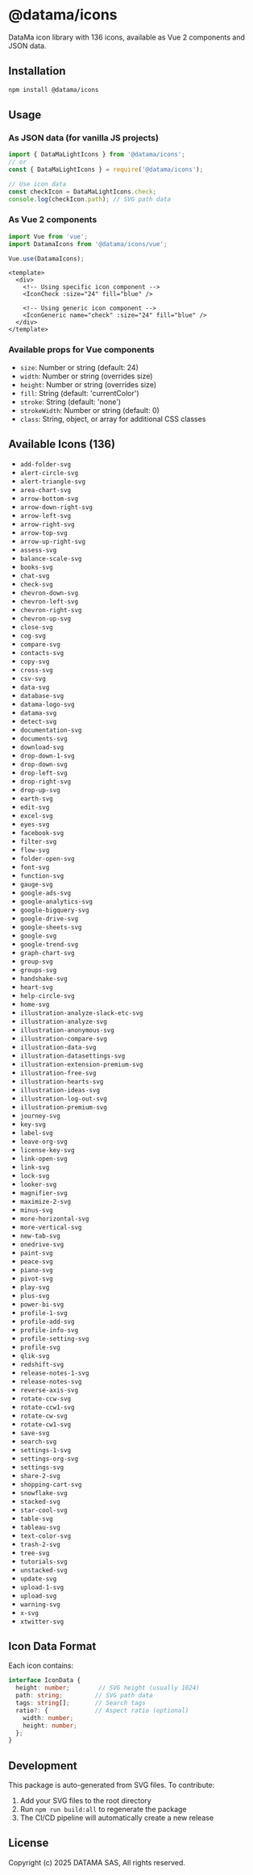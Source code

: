# @datama/icons

DataMa icon library with 136 icons, available as Vue 2 components and JSON data.

## Installation

```bash
npm install @datama/icons
```

## Usage

### As JSON data (for vanilla JS projects)

```javascript
import { DataMaLightIcons } from '@datama/icons';
// or
const { DataMaLightIcons } = require('@datama/icons');

// Use icon data
const checkIcon = DataMaLightIcons.check;
console.log(checkIcon.path); // SVG path data
```

### As Vue 2 components

```javascript
import Vue from 'vue';
import DatamaIcons from '@datama/icons/vue';

Vue.use(DatamaIcons);
```

```vue
<template>
  <div>
    <!-- Using specific icon component -->
    <IconCheck :size="24" fill="blue" />
    
    <!-- Using generic icon component -->
    <IconGeneric name="check" :size="24" fill="blue" />
  </div>
</template>
```

### Available props for Vue components

- `size`: Number or string (default: 24)
- `width`: Number or string (overrides size)
- `height`: Number or string (overrides size)  
- `fill`: String (default: 'currentColor')
- `stroke`: String (default: 'none')
- `strokeWidth`: Number or string (default: 0)
- `class`: String, object, or array for additional CSS classes

## Available Icons (136)

- `add-folder-svg`
- `alert-circle-svg`
- `alert-triangle-svg`
- `area-chart-svg`
- `arrow-bottom-svg`
- `arrow-down-right-svg`
- `arrow-left-svg`
- `arrow-right-svg`
- `arrow-top-svg`
- `arrow-up-right-svg`
- `assess-svg`
- `balance-scale-svg`
- `books-svg`
- `chat-svg`
- `check-svg`
- `chevron-down-svg`
- `chevron-left-svg`
- `chevron-right-svg`
- `chevron-up-svg`
- `close-svg`
- `cog-svg`
- `compare-svg`
- `contacts-svg`
- `copy-svg`
- `cross-svg`
- `csv-svg`
- `data-svg`
- `database-svg`
- `datama-logo-svg`
- `datama-svg`
- `detect-svg`
- `documentation-svg`
- `documents-svg`
- `download-svg`
- `drop-down-1-svg`
- `drop-down-svg`
- `drop-left-svg`
- `drop-right-svg`
- `drop-up-svg`
- `earth-svg`
- `edit-svg`
- `excel-svg`
- `eyes-svg`
- `facebook-svg`
- `filter-svg`
- `flow-svg`
- `folder-open-svg`
- `font-svg`
- `function-svg`
- `gauge-svg`
- `google-ads-svg`
- `google-analytics-svg`
- `google-bigquery-svg`
- `google-drive-svg`
- `google-sheets-svg`
- `google-svg`
- `google-trend-svg`
- `graph-chart-svg`
- `group-svg`
- `groups-svg`
- `handshake-svg`
- `heart-svg`
- `help-circle-svg`
- `home-svg`
- `illustration-analyze-slack-etc-svg`
- `illustration-analyze-svg`
- `illustration-anonymous-svg`
- `illustration-compare-svg`
- `illustration-data-svg`
- `illustration-datasettings-svg`
- `illustration-extension-premium-svg`
- `illustration-free-svg`
- `illustration-hearts-svg`
- `illustration-ideas-svg`
- `illustration-log-out-svg`
- `illustration-premium-svg`
- `journey-svg`
- `key-svg`
- `label-svg`
- `leave-org-svg`
- `license-key-svg`
- `link-open-svg`
- `link-svg`
- `lock-svg`
- `looker-svg`
- `magnifier-svg`
- `maximize-2-svg`
- `minus-svg`
- `more-horizontal-svg`
- `more-vertical-svg`
- `new-tab-svg`
- `onedrive-svg`
- `paint-svg`
- `peace-svg`
- `piano-svg`
- `pivot-svg`
- `play-svg`
- `plus-svg`
- `power-bi-svg`
- `profile-1-svg`
- `profile-add-svg`
- `profile-info-svg`
- `profile-setting-svg`
- `profile-svg`
- `qlik-svg`
- `redshift-svg`
- `release-notes-1-svg`
- `release-notes-svg`
- `reverse-axis-svg`
- `rotate-ccw-svg`
- `rotate-ccw1-svg`
- `rotate-cw-svg`
- `rotate-cw1-svg`
- `save-svg`
- `search-svg`
- `settings-1-svg`
- `settings-org-svg`
- `settings-svg`
- `share-2-svg`
- `shopping-cart-svg`
- `snowflake-svg`
- `stacked-svg`
- `star-cool-svg`
- `table-svg`
- `tableau-svg`
- `text-color-svg`
- `trash-2-svg`
- `tree-svg`
- `tutorials-svg`
- `unstacked-svg`
- `update-svg`
- `upload-1-svg`
- `upload-svg`
- `warning-svg`
- `x-svg`
- `xtwitter-svg`

## Icon Data Format

Each icon contains:

```typescript
interface IconData {
  height: number;        // SVG height (usually 1024)
  path: string;         // SVG path data
  tags: string[];       // Search tags
  ratio?: {             // Aspect ratio (optional)
    width: number;
    height: number;
  };
}
```

## Development

This package is auto-generated from SVG files. To contribute:

1. Add your SVG files to the root directory
2. Run `npm run build:all` to regenerate the package
3. The CI/CD pipeline will automatically create a new release

## License

Copyright (c) 2025 DATAMA SAS, All rights reserved.
